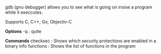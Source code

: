 gdb (gnu debugger) allows you to see what is going on insise a program while it execcutes.

Supports C, C++, Go, Objectiv-C


**Options**
	-q : quite

**Commands**
	checksec : Shows which security protections are enabled in a binary
	info functions : Shows the list of functions in the program
